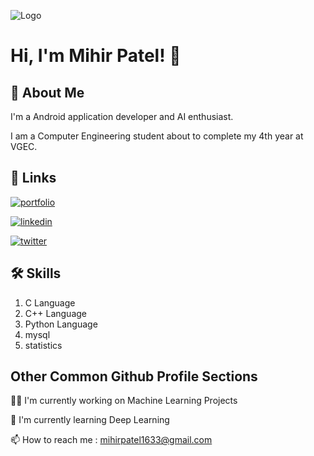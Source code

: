 
![Logo](https://github-readme-stats.vercel.app/api?username=Mihir76&&show_icons=true&title_color=ffffff&icon_color=bb2acf&text_color=daf7dc&bg_color=151515)


# Hi, I'm Mihir Patel! 👋


## 🚀 About Me
I'm a Android application developer and AI enthusiast.

I am a Computer Engineering student about to complete my 4th year at VGEC.

## 🔗 Links
[![portfolio](https://img.shields.io/badge/my_portfolio-000?style=for-the-badge&logo=ko-fi&logoColor=white)](https://github.com/Mihir76)

[![linkedin](https://img.shields.io/badge/linkedin-0A66C2?style=for-the-badge&logo=linkedin&logoColor=white)](www.linkedin.com/in/mihir-patel-1833b5218)

[![twitter](https://img.shields.io/badge/twitter-1DA1F2?style=for-the-badge&logo=twitter&logoColor=white)](https://twitter.com/Mihir_patel1633)


## 🛠 Skills
1. C Language
2. C++ Language
3. Python Language
4. mysql
5. statistics


## Other Common Github Profile Sections
👩‍💻 I'm currently working on Machine Learning Projects

🧠 I'm currently learning Deep Learning

📫 How to reach me : mihirpatel1633@gmail.com



